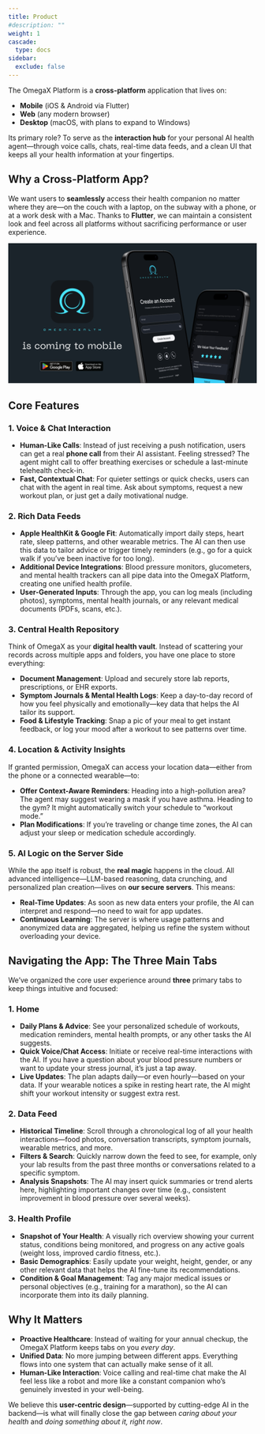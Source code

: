 ```yaml
---
title: Product
#description: ""
weight: 1
cascade:
  type: docs
sidebar:
  exclude: false
---
```


The OmegaX Platform is a **cross-platform** application that lives on:

- **Mobile** (iOS & Android via Flutter)
- **Web** (any modern browser)
- **Desktop** (macOS, with plans to expand to Windows)

Its primary role? To serve as the **interaction hub** for your personal AI health agent—through voice calls, chats, real-time data feeds, and a clean UI that keeps all your health information at your fingertips.

## **Why a Cross-Platform App?**

We want users to **seamlessly** access their health companion no matter where they are—on the couch with a laptop, on the subway with a phone, or at a work desk with a Mac. Thanks to **Flutter**, we can maintain a consistent look and feel across all platforms without sacrificing performance or user experience.

![OmegaX on mobile](image.png)

## **Core Features**

### **1. Voice & Chat Interaction**

- **Human-Like Calls**: Instead of just receiving a push notification, users can get a real **phone call** from their AI assistant. Feeling stressed? The agent might call to offer breathing exercises or schedule a last-minute telehealth check-in.
- **Fast, Contextual Chat**: For quieter settings or quick checks, users can chat with the agent in real time. Ask about symptoms, request a new workout plan, or just get a daily motivational nudge.

### **2. Rich Data Feeds**

- **Apple HealthKit & Google Fit**: Automatically import daily steps, heart rate, sleep patterns, and other wearable metrics. The AI can then use this data to tailor advice or trigger timely reminders (e.g., go for a quick walk if you’ve been inactive for too long).
- **Additional Device Integrations**: Blood pressure monitors, glucometers, and mental health trackers can all pipe data into the OmegaX Platform, creating one unified health profile.
- **User-Generated Inputs**: Through the app, you can log meals (including photos), symptoms, mental health journals, or any relevant medical documents (PDFs, scans, etc.).

### **3. Central Health Repository**

Think of OmegaX as your **digital health vault**. Instead of scattering your records across multiple apps and folders, you have one place to store everything:

- **Document Management**: Upload and securely store lab reports, prescriptions, or EHR exports.
- **Symptom Journals & Mental Health Logs**: Keep a day-to-day record of how you feel physically and emotionally—key data that helps the AI tailor its support.
- **Food & Lifestyle Tracking**: Snap a pic of your meal to get instant feedback, or log your mood after a workout to see patterns over time.

### **4. Location & Activity Insights**

If granted permission, OmegaX can access your location data—either from the phone or a connected wearable—to:

- **Offer Context-Aware Reminders**: Heading into a high-pollution area? The agent may suggest wearing a mask if you have asthma. Heading to the gym? It might automatically switch your schedule to “workout mode.”
- **Plan Modifications**: If you’re traveling or change time zones, the AI can adjust your sleep or medication schedule accordingly.

### **5. AI Logic on the Server Side**

While the app itself is robust, the **real magic** happens in the cloud. All advanced intelligence—LLM-based reasoning, data crunching, and personalized plan creation—lives on **our secure servers**. This means:

- **Real-Time Updates**: As soon as new data enters your profile, the AI can interpret and respond—no need to wait for app updates.
- **Continuous Learning**: The server is where usage patterns and anonymized data are aggregated, helping us refine the system without overloading your device.

## **Navigating the App: The Three Main Tabs**

We’ve organized the core user experience around **three** primary tabs to keep things intuitive and focused:

### **1. Home**

- **Daily Plans & Advice**: See your personalized schedule of workouts, medication reminders, mental health prompts, or any other tasks the AI suggests.
- **Quick Voice/Chat Access**: Initiate or receive real-time interactions with the AI. If you have a question about your blood pressure numbers or want to update your stress journal, it’s just a tap away.
- **Live Updates**: The plan adapts daily—or even hourly—based on your data. If your wearable notices a spike in resting heart rate, the AI might shift your workout intensity or suggest extra rest.

### **2. Data Feed**

- **Historical Timeline**: Scroll through a chronological log of all your health interactions—food photos, conversation transcripts, symptom journals, wearable metrics, and more.
- **Filters & Search**: Quickly narrow down the feed to see, for example, only your lab results from the past three months or conversations related to a specific symptom.
- **Analysis Snapshots**: The AI may insert quick summaries or trend alerts here, highlighting important changes over time (e.g., consistent improvement in blood pressure over several weeks).

### **3. Health Profile**

- **Snapshot of Your Health**: A visually rich overview showing your current status, conditions being monitored, and progress on any active goals (weight loss, improved cardio fitness, etc.).
- **Basic Demographics**: Easily update your weight, height, gender, or any other relevant data that helps the AI fine-tune its recommendations.
- **Condition & Goal Management**: Tag any major medical issues or personal objectives (e.g., training for a marathon), so the AI can incorporate them into its daily planning.

## **Why It Matters**

- **Proactive Healthcare**: Instead of waiting for your annual checkup, the OmegaX Platform keeps tabs on you *every day*.
- **Unified Data**: No more jumping between different apps. Everything flows into one system that can actually make sense of it all.
- **Human-Like Interaction**: Voice calling and real-time chat make the AI feel less like a robot and more like a constant companion who’s genuinely invested in your well-being.

We believe this **user-centric design**—supported by cutting-edge AI in the backend—is what will finally close the gap between *caring about your health* and *doing something about it, right now*.